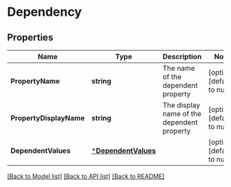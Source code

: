 # Dependency

## Properties
Name | Type | Description | Notes
------------ | ------------- | ------------- | -------------
**PropertyName** | **string** | The name of the dependent property | [optional] [default to null]
**PropertyDisplayName** | **string** | The display name of the dependent property | [optional] [default to null]
**DependentValues** | [***DependentValues**](DependentValues.md) |  | [optional] [default to null]

[[Back to Model list]](../README.md#documentation-for-models) [[Back to API list]](../README.md#documentation-for-api-endpoints) [[Back to README]](../README.md)

